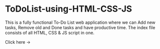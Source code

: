 # ToDoList-using-HTML-CSS-JS
This is a fully functional To-Do List web application where we can Add new tasks, Remove old and Done tasks and have productive time.
The index file consists of all HTML, CSS & JS script in one.

Click here ->
